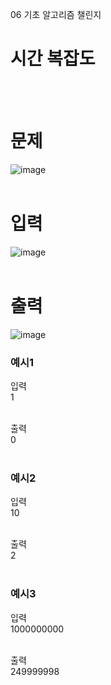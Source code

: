 06 기초 알고리즘 챌린지
# 시간 복잡도
<br>
<br>

# 문제
![image](https://github.com/user-attachments/assets/f7eab29d-da3b-4826-b3b1-cfc98c0d6f8e)
<br>
<br>

# 입력
![image](https://github.com/user-attachments/assets/c8502ceb-f87e-47d9-845d-13ff59a2411b)
<br>
<br>

# 출력
![image](https://github.com/user-attachments/assets/10f88d04-c126-40be-997a-14db225f8c8b)
<br>

### 예시1
입력<br>
1<br>
<br>

출력<br>
0<br>
<br>

### 예시2
입력<br>
10<br>
<br>

출력<br>
2<br>
<br>

### 예시3
입력<br>
1000000000<br>
<br>

출력<br>
249999998<br>
<br>
